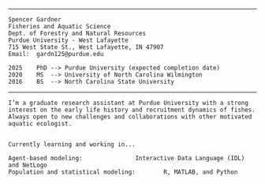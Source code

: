 ----
	Spencer Gardner
	Fisheries and Aquatic Science
	Dept. of Forestry and Natural Resources
	Purdue University - West Lafayette
	715 West State St., West Lafayette, IN 47907
	Email:	gardn125@purdue.edu

	2025	PhD --> Purdue University (expected completion date)
	2020	MS  --> University of North Carolina Wilmington
	2016	BS  --> North Carolina State University

----

	I’m a graduate research assistant at Purdue University with a strong interest on the early life history and recruitment dynamics of fishes.
	Always open to new challenges and collaborations with other motivated aquatic ecologist.


	Currently learning and working in...

	Agent-based modeling:				Interactive Data Language (IDL) and NetLogo
	Population and statistical modeling:		R, MATLAB, and Python
		


